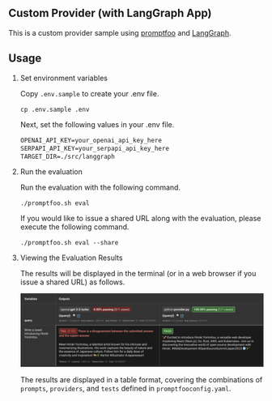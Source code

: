 Custom Provider (with LangGraph App)
---

This is a custom provider sample using [promptfoo](https://www.promptfoo.dev/) and [LangGraph](https://python.langchain.com/docs/langgraph).

## Usage

1. Set environment variables

    Copy `.env.sample` to create your .env file.

    ```shell
    cp .env.sample .env
    ```

    Next, set the following values in your .env file.

    ```
    OPENAI_API_KEY=your_openai_api_key_here
    SERPAPI_API_KEY=your_serpapi_api_key_here
    TARGET_DIR=./src/langgraph
    ```

2. Run the evaluation

    Run the evaluation with the following command.

    ```shell
    ./promptfoo.sh eval
    ```

    If you would like to issue a shared URL along with the evaluation, please execute the following command.

    ```shell
    ./promptfoo.sh eval --share
    ```

3. Viewing the Evaluation Results

    The results will be displayed in the terminal (or in a web browser if you issue a shared URL) as follows.

    ![langgraph_result](https://github.com/hyorimitsu/sample-promptfoo/blob/main/src/langgraph/langgraph_result.png)

    The results are displayed in a table format, covering the combinations of `prompts`, `providers`, and `tests` defined in `promptfooconfig.yaml`.
